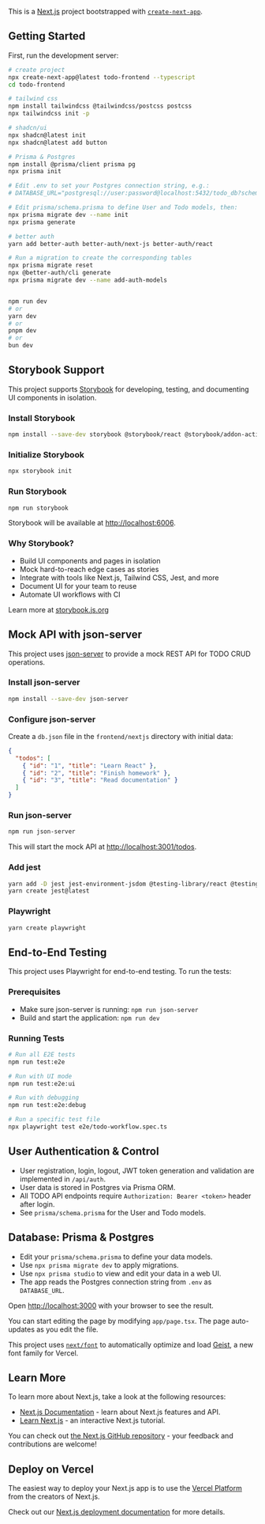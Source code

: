 This is a [Next.js](https://nextjs.org) project bootstrapped with [`create-next-app`](https://nextjs.org/docs/app/api-reference/cli/create-next-app).

## Getting Started

First, run the development server:

```bash
# create project
npx create-next-app@latest todo-frontend --typescript
cd todo-frontend

# tailwind css
npm install tailwindcss @tailwindcss/postcss postcss
npx tailwindcss init -p

# shadcn/ui
npx shadcn@latest init
npx shadcn@latest add button

# Prisma & Postgres
npm install @prisma/client prisma pg
npx prisma init

# Edit .env to set your Postgres connection string, e.g.:
# DATABASE_URL="postgresql://user:password@localhost:5432/todo_db?schema=public"

# Edit prisma/schema.prisma to define User and Todo models, then:
npx prisma migrate dev --name init
npx prisma generate

# better auth
yarn add better-auth better-auth/next-js better-auth/react

# Run a migration to create the corresponding tables
npx prisma migrate reset
npx @better-auth/cli generate
npx prisma migrate dev --name add-auth-models


npm run dev
# or
yarn dev
# or
pnpm dev
# or
bun dev
```

## Storybook Support

This project supports [Storybook](https://storybook.js.org/) for developing, testing, and documenting UI components in isolation.

### Install Storybook

```bash
npm install --save-dev storybook @storybook/react @storybook/addon-actions @storybook/addon-links @storybook/addon-essentials @storybook/addon-interactions
```

### Initialize Storybook

```bash
npx storybook init
```

### Run Storybook

```bash
npm run storybook
```

Storybook will be available at [http://localhost:6006](http://localhost:6006).

### Why Storybook?

- Build UI components and pages in isolation
- Mock hard-to-reach edge cases as stories
- Integrate with tools like Next.js, Tailwind CSS, Jest, and more
- Document UI for your team to reuse
- Automate UI workflows with CI

Learn more at [storybook.js.org](https://storybook.js.org/)

## Mock API with json-server

This project uses [json-server](https://github.com/typicode/json-server) to provide a mock REST API for TODO CRUD operations.

### Install json-server

```bash
npm install --save-dev json-server
```

### Configure json-server

Create a `db.json` file in the `frontend/nextjs` directory with initial data:

```json
{
  "todos": [
    { "id": "1", "title": "Learn React" },
    { "id": "2", "title": "Finish homework" },
    { "id": "3", "title": "Read documentation" }
  ]
}
```

### Run json-server

```bash
npm run json-server
```

This will start the mock API at [http://localhost:3001/todos](http://localhost:3001/todos).

### Add jest
```bash
yarn add -D jest jest-environment-jsdom @testing-library/react @testing-library/dom @testing-library/jest-dom ts-node @types/jest
yarn create jest@latest
```

### Playwright

```bash
yarn create playwright
```

## End-to-End Testing

This project uses Playwright for end-to-end testing. To run the tests:

### Prerequisites

- Make sure json-server is running: `npm run json-server`
- Build and start the application: `npm run dev`

### Running Tests

```bash
# Run all E2E tests
npm run test:e2e

# Run with UI mode
npm run test:e2e:ui

# Run with debugging
npm run test:e2e:debug

# Run a specific test file
npx playwright test e2e/todo-workflow.spec.ts
```
## User Authentication & Control

- User registration, login, logout, JWT token generation and validation are implemented in `/api/auth`.
- User data is stored in Postgres via Prisma ORM.
- All TODO API endpoints require `Authorization: Bearer <token>` header after login.
- See `prisma/schema.prisma` for the User and Todo models.

## Database: Prisma & Postgres

- Edit your `prisma/schema.prisma` to define your data models.
- Use `npx prisma migrate dev` to apply migrations.
- Use `npx prisma studio` to view and edit your data in a web UI.
- The app reads the Postgres connection string from `.env` as `DATABASE_URL`.

Open [http://localhost:3000](http://localhost:3000) with your browser to see the result.

You can start editing the page by modifying `app/page.tsx`. The page auto-updates as you edit the file.

This project uses [`next/font`](https://nextjs.org/docs/app/building-your-application/optimizing/fonts) to automatically optimize and load [Geist](https://vercel.com/font), a new font family for Vercel.

## Learn More

To learn more about Next.js, take a look at the following resources:

- [Next.js Documentation](https://nextjs.org/docs) - learn about Next.js features and API.
- [Learn Next.js](https://nextjs.org/learn) - an interactive Next.js tutorial.

You can check out [the Next.js GitHub repository](https://github.com/vercel/next.js) - your feedback and contributions are welcome!

## Deploy on Vercel

The easiest way to deploy your Next.js app is to use the [Vercel Platform](https://vercel.com/new?utm_medium=default-template&filter=next.js&utm_source=create-next-app&utm_campaign=create-next-app-readme) from the creators of Next.js.

Check out our [Next.js deployment documentation](https://nextjs.org/docs/app/building-your-application/deploying) for more details.

